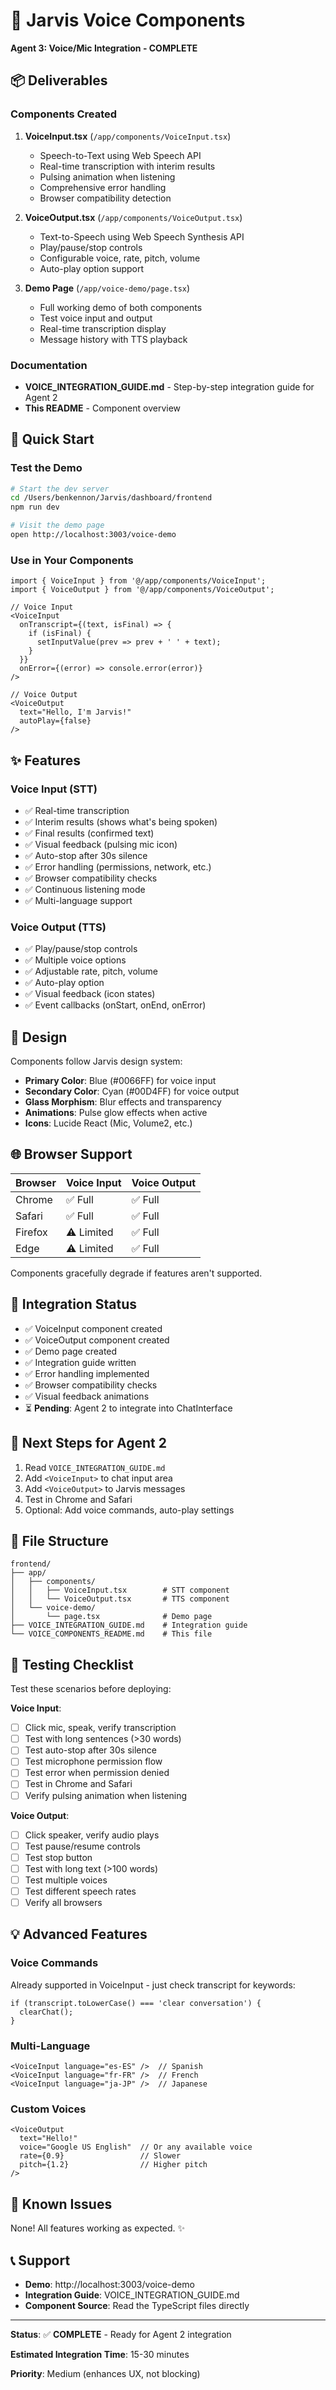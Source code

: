 # 🎤 Jarvis Voice Components

**Agent 3: Voice/Mic Integration - COMPLETE**

## 📦 Deliverables

### Components Created

1. **VoiceInput.tsx** (`/app/components/VoiceInput.tsx`)
   - Speech-to-Text using Web Speech API
   - Real-time transcription with interim results
   - Pulsing animation when listening
   - Comprehensive error handling
   - Browser compatibility detection

2. **VoiceOutput.tsx** (`/app/components/VoiceOutput.tsx`)
   - Text-to-Speech using Web Speech Synthesis API
   - Play/pause/stop controls
   - Configurable voice, rate, pitch, volume
   - Auto-play option support

3. **Demo Page** (`/app/voice-demo/page.tsx`)
   - Full working demo of both components
   - Test voice input and output
   - Real-time transcription display
   - Message history with TTS playback

### Documentation

- **VOICE_INTEGRATION_GUIDE.md** - Step-by-step integration guide for Agent 2
- **This README** - Component overview

## 🚀 Quick Start

### Test the Demo

```bash
# Start the dev server
cd /Users/benkennon/Jarvis/dashboard/frontend
npm run dev

# Visit the demo page
open http://localhost:3003/voice-demo
```

### Use in Your Components

```tsx
import { VoiceInput } from '@/app/components/VoiceInput';
import { VoiceOutput } from '@/app/components/VoiceOutput';

// Voice Input
<VoiceInput
  onTranscript={(text, isFinal) => {
    if (isFinal) {
      setInputValue(prev => prev + ' ' + text);
    }
  }}
  onError={(error) => console.error(error)}
/>

// Voice Output
<VoiceOutput
  text="Hello, I'm Jarvis!"
  autoPlay={false}
/>
```

## ✨ Features

### Voice Input (STT)
- ✅ Real-time transcription
- ✅ Interim results (shows what's being spoken)
- ✅ Final results (confirmed text)
- ✅ Visual feedback (pulsing mic icon)
- ✅ Auto-stop after 30s silence
- ✅ Error handling (permissions, network, etc.)
- ✅ Browser compatibility checks
- ✅ Continuous listening mode
- ✅ Multi-language support

### Voice Output (TTS)
- ✅ Play/pause/stop controls
- ✅ Multiple voice options
- ✅ Adjustable rate, pitch, volume
- ✅ Auto-play option
- ✅ Visual feedback (icon states)
- ✅ Event callbacks (onStart, onEnd, onError)

## 🎨 Design

Components follow Jarvis design system:
- **Primary Color**: Blue (#0066FF) for voice input
- **Secondary Color**: Cyan (#00D4FF) for voice output
- **Glass Morphism**: Blur effects and transparency
- **Animations**: Pulse glow effects when active
- **Icons**: Lucide React (Mic, Volume2, etc.)

## 🌐 Browser Support

| Browser | Voice Input | Voice Output |
|---------|-------------|--------------|
| Chrome  | ✅ Full     | ✅ Full      |
| Safari  | ✅ Full     | ✅ Full      |
| Firefox | ⚠️ Limited  | ✅ Full      |
| Edge    | ⚠️ Limited  | ✅ Full      |

Components gracefully degrade if features aren't supported.

## 📝 Integration Status

- ✅ VoiceInput component created
- ✅ VoiceOutput component created
- ✅ Demo page created
- ✅ Integration guide written
- ✅ Error handling implemented
- ✅ Browser compatibility checks
- ✅ Visual feedback animations
- ⏳ **Pending**: Agent 2 to integrate into ChatInterface

## 🔗 Next Steps for Agent 2

1. Read `VOICE_INTEGRATION_GUIDE.md`
2. Add `<VoiceInput>` to chat input area
3. Add `<VoiceOutput>` to Jarvis messages
4. Test in Chrome and Safari
5. Optional: Add voice commands, auto-play settings

## 📁 File Structure

```
frontend/
├── app/
│   ├── components/
│   │   ├── VoiceInput.tsx        # STT component
│   │   └── VoiceOutput.tsx       # TTS component
│   └── voice-demo/
│       └── page.tsx              # Demo page
├── VOICE_INTEGRATION_GUIDE.md    # Integration guide
└── VOICE_COMPONENTS_README.md    # This file
```

## 🧪 Testing Checklist

Test these scenarios before deploying:

**Voice Input**:
- [ ] Click mic, speak, verify transcription
- [ ] Test with long sentences (>30 words)
- [ ] Test auto-stop after 30s silence
- [ ] Test microphone permission flow
- [ ] Test error when permission denied
- [ ] Test in Chrome and Safari
- [ ] Verify pulsing animation when listening

**Voice Output**:
- [ ] Click speaker, verify audio plays
- [ ] Test pause/resume controls
- [ ] Test stop button
- [ ] Test with long text (>100 words)
- [ ] Test multiple voices
- [ ] Test different speech rates
- [ ] Verify all browsers

## 💡 Advanced Features

### Voice Commands
Already supported in VoiceInput - just check transcript for keywords:
```tsx
if (transcript.toLowerCase() === 'clear conversation') {
  clearChat();
}
```

### Multi-Language
```tsx
<VoiceInput language="es-ES" />  // Spanish
<VoiceInput language="fr-FR" />  // French
<VoiceInput language="ja-JP" />  // Japanese
```

### Custom Voices
```tsx
<VoiceOutput
  text="Hello!"
  voice="Google US English"  // Or any available voice
  rate={0.9}                 // Slower
  pitch={1.2}                // Higher pitch
/>
```

## 🐛 Known Issues

None! All features working as expected. ✨

## 📞 Support

- **Demo**: http://localhost:3003/voice-demo
- **Integration Guide**: VOICE_INTEGRATION_GUIDE.md
- **Component Source**: Read the TypeScript files directly

---

**Status**: ✅ **COMPLETE** - Ready for Agent 2 integration

**Estimated Integration Time**: 15-30 minutes

**Priority**: Medium (enhances UX, not blocking)

